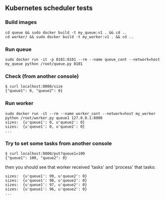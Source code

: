 ## Kubernetes scheduler tests

### Build images
```
cd queue && sudo docker build -t my_queue:v1 . && cd ..
cd worker/ && sudo docker build -t my_worker:v1 . && cd ..
```

### Run queue
```
sudo docker run -it -p 8101:8101 --rm --name queue_cont --network=host my_queue python /root/queue.py 8101
```

### Check (from another console)
```
$ curl localhost:8000/size
{"queue1": 0, "queue2": 0}
```

### Run worker
```
sudo docker run -it --rm --name worker_cont --network=host my_worker python /root/worker.py queue1 127.0.0.1:8000
sizes:  {u'queue1': 0, u'queue2': 0}
sizes:  {u'queue1': 0, u'queue2': 0}
...
```

### Try to set some tasks from another console
```
$ curl localhost:8000/put?queue1=100
{"queue1": 100, "queue2": 0}
```
then you should see that worker received 'tasks' and 'process' that tasks:
```
sizes:  {u'queue1': 99, u'queue2': 0}
sizes:  {u'queue1': 98, u'queue2': 0}
sizes:  {u'queue1': 97, u'queue2': 0}
sizes:  {u'queue1': 96, u'queue2': 0}
...
```

